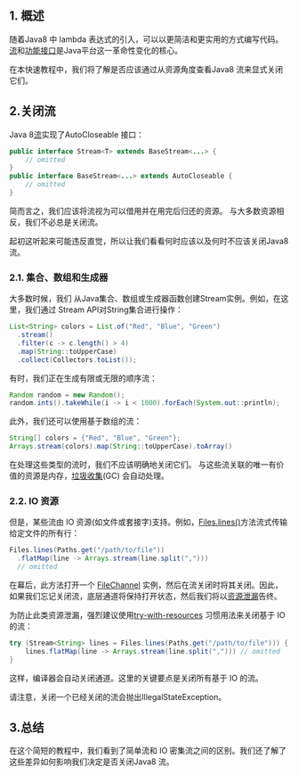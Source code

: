## 1. 概述

随着Java8 中 lambda 表达式的引入，可以以更简洁和更实用的方式编写代码。[流](https://www.baeldung.com/java-streams)和[功能接口](https://www.baeldung.com/java-8-functional-interfaces)是Java平台这一革命性变化的核心。

在本快速教程中，我们将了解是否应该通过从资源角度查看Java8 流来显式关闭它们。

## 2.关闭流

Java 8[流](https://github.com/openjdk/jdk/blob/6bab0f539fba8fb441697846347597b4a0ade428/src/java.base/share/classes/java/util/stream/BaseStream.java#L64)实现了AutoCloseable 接口：

```java
public interface Stream<T> extends BaseStream<...> {
    // omitted
}
public interface BaseStream<...> extends AutoCloseable {
    // omitted
}
```

简而言之，我们应该将流视为可以借用并在用完后归还的资源。 与大多数资源相反，我们不必总是关闭流。

起初这听起来可能违反直觉，所以让我们看看何时应该以及何时不应该关闭Java8 流。

### 2.1. 集合、数组和生成器

大多数时候，我们 从Java集合、数组或生成器函数创建Stream实例。例如，在这里，我们通过 Stream API对String集合进行操作：

```java
List<String> colors = List.of("Red", "Blue", "Green")
  .stream()
  .filter(c -> c.length() > 4)
  .map(String::toUpperCase)
  .collect(Collectors.toList());
```

有时，我们正在生成有限或无限的顺序流：

```java
Random random = new Random();
random.ints().takeWhile(i -> i < 1000).forEach(System.out::println);
```

此外，我们还可以使用基于数组的流：

```java
String[] colors = {"Red", "Blue", "Green"};
Arrays.stream(colors).map(String::toUpperCase).toArray()
```

在处理这些类型的流时，我们不应该明确地关闭它们。 与这些流关联的唯一有价值的资源是内存，[垃圾收集](https://www.baeldung.com/jvm-garbage-collectors)(GC) 会自动处理。

### 2.2. IO 资源

但是，某些流由 IO 资源(如文件或套接字)支持。例如，[Files.lines()](https://docs.oracle.com/en/java/javase/11/docs/api/java.base/java/nio/file/Files.html#lines(java.nio.file.Path))方法流式传输给定文件的所有行：

```java
Files.lines(Paths.get("/path/to/file"))
  .flatMap(line -> Arrays.stream(line.split(",")))
  // omitted
```

在幕后，此方法打开一个 [FileChannel](https://github.com/openjdk/jdk/blob/6bab0f539fba8fb441697846347597b4a0ade428/src/java.base/share/classes/java/nio/file/Files.java#L4033) 实例，然后在流关闭时将其关闭。因此， 如果我们忘记关闭流，底层通道将保持打开状态，然后我们将以[资源泄漏](https://en.wikipedia.org/wiki/Resource_leak)告终。

为防止此类资源泄漏，强烈建议使用[try-with-resources](https://www.baeldung.com/java-try-with-resources) 习惯用法来关闭基于 IO 的流：

```java
try (Stream<String> lines = Files.lines(Paths.get("/path/to/file"))) {
    lines.flatMap(line -> Arrays.stream(line.split(","))) // omitted
}
```

这样，编译器会自动关闭通道。这里的关键要点是关闭所有基于 IO 的流。

请注意，关闭一个已经关闭的流会抛出IllegalStateException。

## 3.总结

在这个简短的教程中，我们看到了简单流和 IO 密集流之间的区别。我们还了解了这些差异如何影响我们决定是否关闭Java8 流。